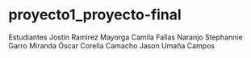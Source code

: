 # proyecto1_proyecto-final
Estudiantes
Jostin Ramirez Mayorga
Camila Fallas Naranjo
Stephannie Garro Miranda
Óscar Corella Camacho
Jason Umaña Campos
